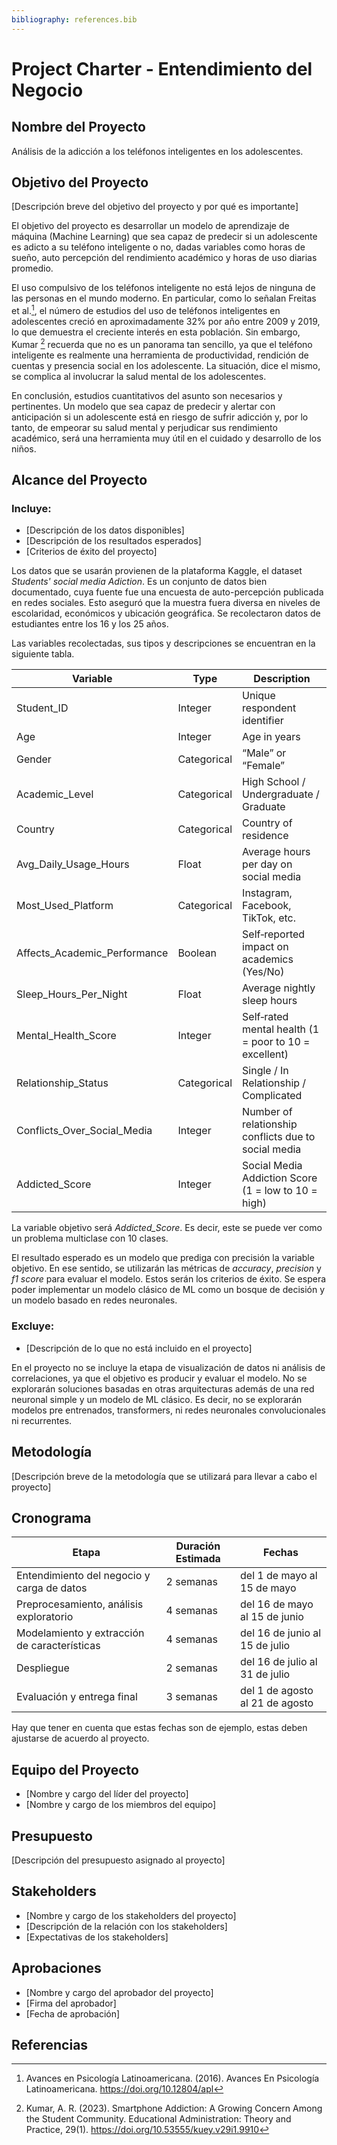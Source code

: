 ```yaml
---
bibliography: references.bib
---
```

# Project Charter - Entendimiento del Negocio

## Nombre del Proyecto

Análisis de la adicción a los teléfonos inteligentes en los adolescentes.

## Objetivo del Proyecto

[Descripción breve del objetivo del proyecto y por qué es importante]

El objetivo del proyecto es desarrollar un modelo de aprendizaje de máquina (Machine Learning) que sea capaz de predecir si un
adolescente es adicto a su teléfono inteligente o no, dadas variables como horas de sueño, auto percepción del rendimiento académico y
horas de uso diarias promedio.

El uso compulsivo de los teléfonos inteligente no está lejos de ninguna de las personas en el mundo moderno. En particular, como lo 
señalan Freitas et al.[^fn1], el número de estudios del uso de teléfonos inteligentes en adolescentes creció en aproximadamente 32\% 
por año entre 2009 y 2019, lo que demuestra el creciente interés en esta población. Sin embargo, Kumar [^fn2] recuerda que no es un panorama tan sencillo, ya que el teléfono inteligente
es realmente una herramienta de productividad, rendición de cuentas y presencia social en los adolescente. La situación, dice el mismo,
se complica al involucrar la salud mental de los adolescentes.

En conclusión, estudios cuantitativos del asunto son necesarios y pertinentes. Un modelo que sea capaz de predecir y alertar con anticipación
si un adolescente está en riesgo de sufrir adicción y, por lo tanto, de empeorar su salud mental y perjudicar sus rendimiento académico,
será una herramienta muy útil en el cuidado y desarrollo de los niños.

## Alcance del Proyecto

### Incluye:

- [Descripción de los datos disponibles]
- [Descripción de los resultados esperados]
- [Criterios de éxito del proyecto]

Los datos que se usarán provienen de la plataforma Kaggle, el dataset *Students' social media Adiction*. Es un conjunto de datos bien documentado,
cuya fuente fue una encuesta de auto-percepción publicada en redes sociales. Esto aseguró que la muestra fuera diversa en niveles de 
escolaridad, económicos y ubicación geográfica. Se recolectaron datos de estudiantes entre los 16 y los 25 años.

Las variables recolectadas, sus tipos y descripciones se encuentran en la siguiente tabla. 

|Variable 			| Type		|Description				|
|--------- 			|-----------	|------------				|
|Student_ID			|Integer  	|Unique respondent identifier		|
|Age 	   			|Integer   	|Age in years				|
|Gender    			|Categorical	|“Male” or “Female”			|
|Academic_Level 		|Categorical	|High School / Undergraduate / Graduate	|
|Country   			|Categorical 	|Country of residence			|
|Avg_Daily_Usage_Hours		|Float 		|Average hours per day on social media	|
|Most_Used_Platform 		|Categorical 	|Instagram, Facebook, TikTok, etc.	|
|Affects_Academic_Performance 	|Boolean 	|Self‐reported impact on academics (Yes/No)|
|Sleep_Hours_Per_Night 		|Float 		|Average nightly sleep hours		|
|Mental_Health_Score 		|Integer 	|Self‐rated mental health (1 = poor to 10 = excellent)|
|Relationship_Status 		|Categorical 	|Single / In Relationship / Complicated	|
|Conflicts_Over_Social_Media 	|Integer 	|Number of relationship conflicts due to social media|
|Addicted_Score 		|Integer 	|Social Media Addiction Score (1 = low to 10 = high)|

La variable objetivo será *Addicted_Score*. Es decir, este se puede ver como un problema multiclase con 10 clases.


El resultado esperado es un modelo que prediga con precisión la variable objetivo. En ese sentido, se utilizarán las métricas de *accuracy*,
*precision* y *f1 score* para evaluar el modelo. Estos serán los criterios de éxito. Se espera poder implementar un modelo clásico de ML
como un bosque de decisión y un modelo basado en redes neuronales.

### Excluye:

- [Descripción de lo que no está incluido en el proyecto]

En el proyecto no se incluye la etapa de visualización de datos ni análisis de correlaciones, ya que el objetivo es producir y evaluar el modelo.
No se explorarán soluciones basadas en otras arquitecturas además de una red neuronal simple y un modelo de ML clásico. Es decir, no se
explorarán modelos pre entrenados, transformers, ni redes neuronales convolucionales ni recurrentes.

## Metodología

[Descripción breve de la metodología que se utilizará para llevar a cabo el proyecto]

## Cronograma

| Etapa | Duración Estimada | Fechas |
|------|---------|-------|
| Entendimiento del negocio y carga de datos | 2 semanas | del 1 de mayo al 15 de mayo |
| Preprocesamiento, análisis exploratorio | 4 semanas | del 16 de mayo al 15 de junio |
| Modelamiento y extracción de características | 4 semanas | del 16 de junio al 15 de julio |
| Despliegue | 2 semanas | del 16 de julio al 31 de julio |
| Evaluación y entrega final | 3 semanas | del 1 de agosto al 21 de agosto |

Hay que tener en cuenta que estas fechas son de ejemplo, estas deben ajustarse de acuerdo al proyecto.

## Equipo del Proyecto

- [Nombre y cargo del líder del proyecto]
- [Nombre y cargo de los miembros del equipo]

## Presupuesto

[Descripción del presupuesto asignado al proyecto]

## Stakeholders

- [Nombre y cargo de los stakeholders del proyecto]
- [Descripción de la relación con los stakeholders]
- [Expectativas de los stakeholders]

## Aprobaciones

- [Nombre y cargo del aprobador del proyecto]
- [Firma del aprobador]
- [Fecha de aprobación]

## Referencias
[^fn1]: Avances en Psicología Latinoamericana. (2016). Avances En Psicología Latinoamericana. https://doi.org/10.12804/apl
[^fn2]: Kumar, A. R. (2023). Smartphone Addiction: A Growing Concern Among the Student Community. Educational Administration: Theory and Practice, 29(1). https://doi.org/10.53555/kuey.v29i1.9910
